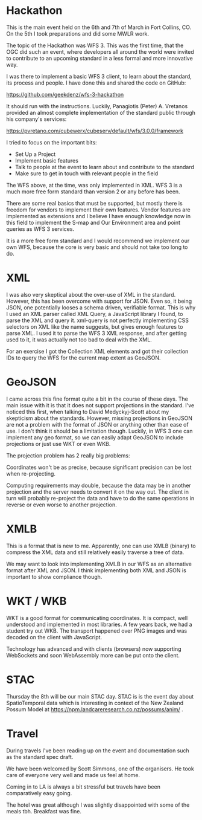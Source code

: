 Hackathon
=========

This is the main event held on the 6th and 7th of March in Fort Collins, CO. On the 5th I took preparations and did some MWLR work.

The topic of the Hackathon was WFS 3. This was the first time, that the OGC did such an event, where developers all around the world were invited to contribute to an upcoming standard in a less formal and more innovative way.

I was there to implement a basic WFS 3 client, to learn about the standard, its process and people. I have done this and shared the code on GitHub:

https://github.com/geekdenz/wfs-3-hackathon

It should run with the instructions. Luckily, Panagiotis (Peter) A. Vretanos provided an almost complete implementation of the standard public through his company's services:

https://pvretano.com/cubewerx/cubeserv/default/wfs/3.0.0/framework

I tried to focus on the important bits:

 * Set Up a Project
 * Implement basic features
 * Talk to people at the event to learn about and contribute to the standard
 * Make sure to get in touch with relevant people in the field

The WFS above, at the time, was only implemented in XML. WFS 3 is a much more free form standard than version 2 or any before has been.

There are some real basics that must be supported, but mostly there is freedom for vendors to implement their own features. Vendor features are implemented as extensions and I believe I have enough knowledge now in this field to implement the S-map and Our Environment area and point queries as WFS 3 services.

It is a more free form standard and I would recommend we implement our own WFS, because the core is very basic and should not take too long to do.

XML
==========

I was also very skeptical about the over-use of XML in the standard. However, this has been overcome with support for JSON. Even so, it being JSON, one potentially looses a schema driven, verifiable format. This is why I used an XML parser called XML Query, a JavaScript library I found, to parse the XML and query it. xml-query is not perfectly implementing CSS selectors on XML like the name suggests, but gives enough features to parse XML. I used it to parse the WFS 3 XML response, and after getting used to it, it was actually not too bad to deal with the XML.

For an exercise I got the Collection XML elements and got their collection IDs to query the WFS for the current map extent as GeoJSON.

GeoJSON
=======

I came across this fine format quite a bit in the course of these days. The main issue with it is that it does not support projections in the standard. I've noticed this first, when talking to David Medyckyj-Scott about my skepticism about the standards. However, missing projections in GeoJSON are not a problem with the format of JSON or anything other than ease of use. I don't think it should be a limitation though. Luckily, in WFS 3 one can implement any geo format, so we can easily adapt GeoJSON to include projections or just use WKT or even WKB.

The projection problem has 2 really big problems:

Coordinates won't be as precise, because significant precision can be lost when re-projecting.

Computing requirements may double, because the data may be in another projection and the server needs to convert it on the way out. The client in turn will probably re-project the data and have to do the same operations in reverse or even worse to another projection.

XMLB
====

This is a format that is new to me. Apparently, one can use XMLB (binary) to compress the XML data and still relatively easily traverse a tree of data.

We may want to look into implementing XMLB in our WFS as an alternative format after XML and JSON. I think implementing both XML and JSON is important to show compliance though.

WKT / WKB
=========

WKT is a good format for communicating coordinates. It is compact, well understood and implemented in most libraries. A few years back, we had a student try out WKB. The transport happened over PNG images and was decoded on the client with JavaScript.

Technology has advanced and with clients (browsers) now supporting WebSockets and soon WebAssembly more can be put onto the client.

STAC
====

Thursday the 8th will be our main STAC day. STAC is is the event day about SpatioTemporal data which is interesting in context of the New Zealand Possum Model at https://npm.landcareresearch.co.nz/possums/anim/ .

Travel
======

During travels I've been reading up on the event and documentation such as the standard spec draft.

We have been welcomed by Scott Simmons, one of the organisers. He took care of everyone very well and made us feel at home.

Coming in to LA is always a bit stressful but travels have been comparatively easy going.

The hotel was great although I was slightly disappointed with some of the meals tbh. Breakfast was fine.
